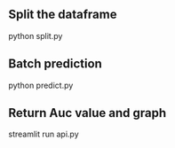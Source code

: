 ## Split the dataframe 
python split.py

## Batch prediction
python predict.py

## Return Auc value and graph
streamlit run api.py  